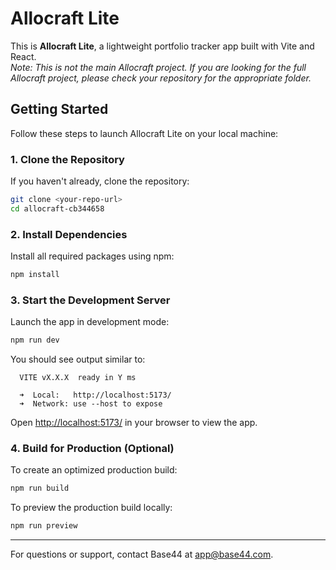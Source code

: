 # Allocraft Lite

This is **Allocraft Lite**, a lightweight portfolio tracker app built with Vite and React.  
_Note: This is not the main Allocraft project. If you are looking for the full Allocraft project, please check your repository for the appropriate folder._

## Getting Started

Follow these steps to launch Allocraft Lite on your local machine:

### 1. Clone the Repository

If you haven't already, clone the repository:

```sh
git clone <your-repo-url>
cd allocraft-cb344658
```

### 2. Install Dependencies

Install all required packages using npm:

```sh
npm install
```

### 3. Start the Development Server

Launch the app in development mode:

```sh
npm run dev
```

You should see output similar to:

```
  VITE vX.X.X  ready in Y ms

  ➜  Local:   http://localhost:5173/
  ➜  Network: use --host to expose
```

Open [http://localhost:5173/](http://localhost:5173/) in your browser to view the app.

### 4. Build for Production (Optional)

To create an optimized production build:

```sh
npm run build
```

To preview the production build locally:

```sh
npm run preview
```

---

For questions or support, contact Base44 at [app@base44.com](mailto:app@base44.com).